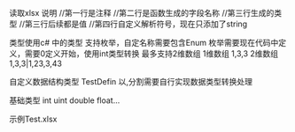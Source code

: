 
读取xlsx 说明
 //第一行是注释
 //第二行是函数生成的字段名称
 //第三行生成的类型
 //第三行后续都是值
 //第四行自定义解析符号，现在只添加了string


类型使用c# 中的类型 支持枚举，自定名称需要包含Enum 枚举需要现在代码中定义，需要0定义开始，使用int类型转换
最多支持2维数组 
1维数组 1,3,3
2维数组 1,3,3|1,23,3,43

自定义数据结构类型 TestDefin 以,分割需要自行实现数据类型转换处理

基础类型 int uint double float...

示例Test.xlsx